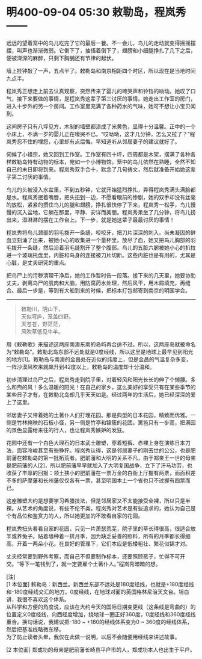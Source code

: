 # 明400-09-04 05:30 敕勒岛，程岚秀——

远远的望着笼中的鸟儿吃完了它的最后一餐。不一会儿，鸟儿的走动就变得摇摇摆摆，叫声也渐渐微弱。它倒下了，抽搐着倒下了，翅膀和小细腿挣扎了几下之后，便被深深的麻醉，只剩下胸脯还有节律的起伏。

墙上挂钟敲了一声，五点半了。敕勒岛和南京相距四个时区，所以现在是当地时间九点半。

程岚秀正想走上前去认真观察，突然传来了婴儿的啼哭声和铃铛的响动。她叹了口气，接下来要做的事情，是程岚秀这辈子第三讨厌的事情。她走出工作室的房门，进入十步外的另一个房间。工作室里充满了各种药水的气味，她可不想让小宝贝闻到。

这间房子只有八坪见方，木制的墙壁都漆成了米黄色，显得十分温馨。正中的一个小床上，不满一岁的婴儿正在嚎哭不已。“哎呦呦，这才几分钟，怎么又拉了？”程岚秀忍不住的埋怨，心里却有点后悔，早知道听从邻居妻子的建议就好了。

伺候了小祖宗，她又回到工作室。工作室有四十坪，四周都是木架，摆满了各种各样敕勒岛特有动物的标本，宛如一个小博物馆。笼中的鸟儿依然在熟睡，全然不知自己的末日即将到来。程岚秀双手合十，默念了几句祷文，然后就准备开始她这辈子第二讨厌的事情。

鸟儿的头被浸入水盆里，不到五秒钟，它就开始猛烈挣扎，弄得程岚秀满头满脸都是水。程岚秀抿着嘴唇，把头扭到一边，不愿看眼前的惨剧，她的双手却没有丝毫的放松，紧紧的撰住鸟儿的腿和翅膀。挣扎很快停了下来，程岚秀一松手，鸟儿慢慢的沉入盆地，它躺在那里，平静、安详而美丽。程岚秀呆坐了几分钟，将鸟儿捞出来，湿淋淋的摆在工作台上。下一步，就是她这辈子最最讨厌的事情！

程岚秀将鸟儿颈部的羽毛拨开一条缝，咬咬牙，把刀片深深的刺入。尚未凝固的鲜血立刻涌了出来，被她小心的收集进一个量杯里。放尽了血，她又把鸟儿胸部的羽毛拨开一条缝，然后沿着羽毛缝割开了整个腹部。鸟儿的五脏六腑被她小心的扒拉进一个玻璃托盘里，内脏和鸟身的连接被刀片切断。这些内脏也是有用的，尤其是心脏，是丈夫研究的重点。

把鸟尸上的污秽清理干净后，她的工作暂时告一段落。接下来的几天里，她要协助丈夫，剥离鸟尸的肌肉和大脑，用防腐药水处理，然后风干，用木屑填充，再缝合。最后一步是，等到有大船到来的时候，把标本打包邮寄到南京的明国学会。

***

> 敕勒川，阴山下，  
> 天似穹庐，笼盖四野。  
> 天苍苍，野茫茫，  
> 风吹草低见牛羊。

用《敕勒歌》来描述这两座南澳东南的岛屿再合适不过。所以，这两座岛就被命名为“敕勒岛”。敕勒北岛东部不远处就是0度经线，所以这里是地球上最早见到阳光的地方[1]。敕勒岛与南澳的金昌处在近似的纬度上，但是金昌的气温复杂多变，一阵沙漠风吹来就飙升到42度以上，敕勒岛的温度却十分温和。

初步清理过鸟尸之后，程岚秀走到院子里，对着轻风和阳光长长的伸了个懒腰。多么和煦的风！多么温暖的阳光！在自己的家乡，这么美好的享受只有在某些季节的某些日子才有，在敕勒北岛却几乎天天如是。经过两年的生活后，她已经深深的爱上了这里。

邻居妻子又带着她的土著仆人们打理花园。那是典型的日本花园，精致而优雅。一侧是竹林掩映的石板小径，另一侧是竹亭和锦簇的花团。篱笆只有一步高，把满园的景色显露给来往的行人，也让程岚秀嫉妒的发狂。

花园中还有一个白色大理石的日本武士雕塑，穿着短裤、赤裸上身在演练日本刀法，面容冷峻甚至有些狰狞。程岚秀认得，这是邻居妻子的刚去世的公公，也是肥前藩在敕勒岛的第一批拓荒者。肥前藩和大明的关系不凡，由于郑亲王一世的母亲是肥前藩的人[2]，所以肥前藩早早就加入了大明复国战争，立下了汗马功劳，也收获了丰厚的回报：领土狭小的肥前藩在一票万金的白衙上厅握有两票，而面积差不多的萨摩藩和长州藩仅仅各有一票，甚至明国本土一个省也只不过握有四票而已。

这座雕塑大约是想要学习希腊技法，但是邻居家又不太能接受全裸，所以只是半裸。从艺术的角度说，有些不伦不类。程岚秀对艺术是有些追求的，她认为自己是个有品位和鉴赏力的人，所以她更加的不敢看自家的花园。

程岚秀扭头看看自家的花园，只见一片萧瑟荒芜，院子里的草长得很高，很适合放羊或养兔子。贴着墙种着一排月季，因为缺乏妥善的照料，所有的月季都长得细高，开着一两朵小花。在良好的管理下，它们本应是低矮粗壮、繁花似锦才对。

丈夫经常要到野外考察，而自己不但要制作标本，还要照顾孩子，忙得不可开交。“等下一笔钱到了，就一定要雇个土著仆人。”程岚秀暗暗的想。

[注]  
[1 本位面] 敕勒岛：新西兰。新西兰东部不远处是180度经线，也就是+180度经线和-180度经线交汇的地方。0度经线，在地球对面的英国格林尼治天文台。坦白讲，我很不喜欢这个体系。  
从科学和方便的角度说，应该在大约今天的国际日期变更线（这条线是弯曲的）的位置定义0度经线，向西经度增加，绕地球一圈正好360度，0度经线和360度经线重合。换句话说，我建议把-180 ~ +180的经线体系变为0 ~ 360度的经线体系，然后把基准线略微东移。  
为了防止读者头晕，我仅在此做一说明，以后不会随便用经线来讲述故事。

[2 本位面] 郑成功的母亲是肥前藩长崎县平户市的人，郑成功本人也出生于平户。

